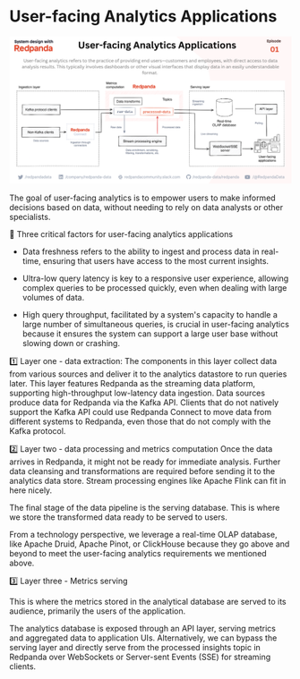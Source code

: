 # User-facing Analytics Applications

![Alt text](01-user-facing-analytics.png "a title")

The goal of user-facing analytics is to empower users to make informed decisions based on data, without needing to rely on data analysts or other specialists.

🎯 Three critical factors for user-facing analytics applications

- Data freshness refers to the ability to ingest and process data in real-time, ensuring that users have access to the most current insights.

- Ultra-low query latency is key to a responsive user experience, allowing complex queries to be processed quickly, even when dealing with large volumes of data.

- High query throughput, facilitated by a system's capacity to handle a large number of simultaneous queries, is crucial in user-facing analytics because it ensures the system can support a large user base without slowing down or crashing. 

1️⃣ Layer one - data extraction: 
The components in this layer collect data from various sources and deliver it to the analytics datastore to run queries later.
This layer features Redpanda as the streaming data platform, supporting high-throughput low-latency data ingestion. Data sources produce data for Redpanda via the Kafka API. Clients that do not natively support the Kafka API could use Redpanda Connect to move data from different systems to Redpanda, even those that do not comply with the Kafka protocol.

2️⃣ Layer two - data processing and metrics computation
Once the data arrives in Redpanda, it might not be ready for immediate analysis. Further data cleansing and transformations are required before sending it to the analytics data store. Stream processing engines like Apache Flink can fit in here nicely.

The final stage of the data pipeline is the serving database. This is where we store the transformed data ready to be served to users.

From a technology perspective, we leverage a real-time OLAP database, like Apache Druid, Apache Pinot, or ClickHouse because they go above and beyond to meet the user-facing analytics requirements we mentioned above.

3️⃣ Layer three - Metrics serving

This is where the metrics stored in the analytical database are served to its audience, primarily the users of the application.

The analytics database is exposed through an API layer, serving metrics and aggregated data to application UIs. Alternatively, we can bypass the serving layer and directly serve from the processed insights topic in Redpanda over WebSockets or Server-sent Events (SSE) for streaming clients.